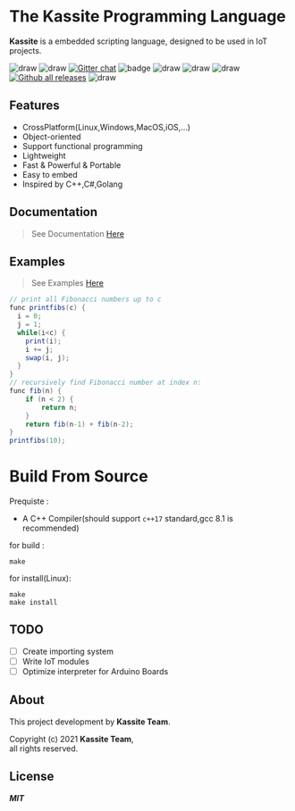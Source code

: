 # The Kassite Programming Language
**Kassite** is a embedded scripting language, designed to be used in IoT projects.

<p align="center">
 
![draw](https://img.shields.io/github/last-commit/kassite-lang/kassite)
![draw](https://img.shields.io/github/license/kassite-lang/kassite)
[![Gitter chat](https://badges.gitter.im/kassite-lang/community.png)](https://gitter.im/kassite-lang/community)
![badge](https://tokei.rs/b1/github/kassite-lang/kassite)
![draw](https://badgen.net/github/tag/kassite-lang/kassite)
![draw](https://badgen.net/github/stars/kassite-lang/kassite)
![draw](https://badgen.net/github/contributors/kassite-lang/kassite)
[![Github all releases](https://img.shields.io/github/downloads/kassite-lang/kassite/total.svg)](https://GitHub.com/hascal/hascal/releases/)
![draw](https://img.shields.io/github/languages/code-size/kassite-lang/kassite?label=Code%20Size)

</p>
 
## Features
- CrossPlatform(Linux,Windows,MacOS,iOS,...)
- Object-oriented
- Support functional programming
- Lightweight
- Fast & Powerful & Portable
- Easy to embed
- Inspired by C++,C#,Golang

## Documentation
> See Documentation [Here](Documentation.md)

## Examples
> See Examples [Here](Examples.md)
```c#
// print all Fibonacci numbers up to c
func printfibs(c) {
  i = 0;
  j = 1;
  while(i<c) { 
    print(i); 
    i += j; 
    swap(i, j);
  }
}
// recursively find Fibonacci number at index n:
func fib(n) {
    if (n < 2) {
        return n;
    }
    return fib(n-1) + fib(n-2);
}
printfibs(10);
```
# Build From Source
Prequiste :
- A C++ Compiler(should support `c++17` standard,gcc 8.1 is recommended)

for build :
```
make
```

for install(Linux):
```
make
make install
```

## TODO
- [ ] Create importing system
- [ ] Write IoT modules
- [ ] Optimize interpreter for Arduino Boards

## About
This project development by **Kassite Team**.

Copyright (c) 2021 **Kassite Team**, \
all rights reserved.

## License
***MIT***
